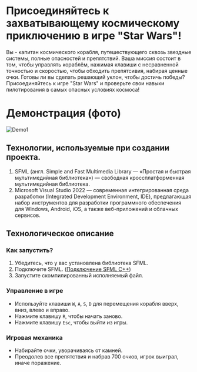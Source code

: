 # Присоединяйтесь к захватывающему космическому приключению в игре "Star Wars"! 
Вы - капитан космического корабля, путешествующего сквозь звездные системы, полные опасностей и препятствий. Ваша миссия состоит в том, чтобы управлять кораблём, нажимая клавиши с несравненной точностью и скоростью, чтобы обходить препятсивия, набирая ценные очки.
Готовы ли вы сделать решающий уклон, чтобы достичь победы? Присоединяйтесь к игре "Star Wars" и проверьте свои навыки пилотирования в самых опасных условиях космоса!

# Демонстрация (фото)
![Demo1](https://github.com/jswmpls/SUAI_StarWars/assets/162914714/ee565be1-0e1d-46f6-bd10-0b43fe74236a)

## Технологии, используемые при создании проекта.
1. SFML (англ. Simple and Fast Multimedia Library — «Простая и быстрая мультимедийная библиотека») — свободная кроссплатформенная мультимедийная библиотека.
2. Microsoft Visual Studio 2022 — современная интегрированная среда разработки (Integrated Development Environment, IDE), предлагающая набор инструментов для разработки программного обеспечения для Windows, Android, iOS, а также веб-приложений и облачных сервисов.

## Технологическое описание
### Как запустить?
1. Убедитесь, что у вас установлена библиотека SFML. 
2. Подключите SFML. ([Подключение SFML С++](https://www.youtube.com/watch?v=odTop02dz0o))
3. Запустите скомпилированный исполняемый файл.
   
### Управление в игре
- Используйте клавиши `W`, `A`, `S`, `D` для перемещения корабля вверх, вниз, влево и вправо.
- Нажмите клавишу `R`, чтобы начать заново.
- Нажмите клавишу `Esc`, чтобы выйти из игры.

### Игровая механика
- Набирайте очки, уворачиваясь от камней.
- Преодолев все препятствия и набрав 700 очков, игрок выиграл, иначе поражение.

